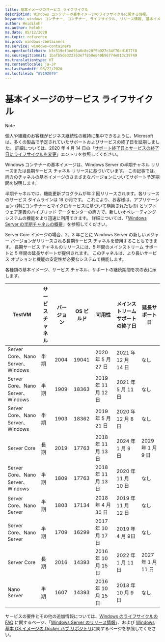 ```yaml
---
title: 基本イメージのサービス ライフサイクル
description: Windows コンテナーの基本イメージのライフサイクルに関する情報。
keywords: windows コンテナー, コンテナー, ライフサイクル, リリース情報, 基本イメージ, コンテナー基本イメージ
author: Heidilohr
ms.author: helohr
ms.date: 05/12/2020
ms.topic: reference
ms.prod: windows-containers
ms.service: windows-containers
ms.openlocfilehash: b3c519ef3ed93a0c8e20f5b927c34f70cd1677f8
ms.sourcegitcommit: 1bafb5de322763e7f8b0e840b96774e813c39749
ms.translationtype: HT
ms.contentlocale: ja-JP
ms.lasthandoff: 06/22/2020
ms.locfileid: "85192079"
---
```

# <a name="base-image-servicing-lifecycles"></a>基本イメージのサービス ライフサイクル

> [!Note]
> 個人や組織のお客様がビジネス継続性の維持に集中できるように、Microsoft は、多くの製品で予定されていたサポートおよびサービスの終了日を延期しました。 詳細については、2020 年 4 月 14 日の「[サポート終了日とサービスの終了日にライフサイクルを変更](https://support.microsoft.com/help/4557164/lifecycle-changes-to-end-of-support-and-servicing-dates)」エントリを参照してください。

Windows コンテナーの基本イメージは、Windows Server の半期チャネル リリースまたは長期サービス チャネル リリースに基づいています。 この記事では、両方のチャネルの基本イメージのさまざまなバージョンについてサポート予定期間を説明します。

半期チャネルでは、機能更新プログラムが年 2 回リリースされます。各リリースのサービス タイムラインは 18 か月です。 これにより、お客様は、アプリケーション (特にコンテナーとマイクロサービスに基づいて構築されたもの) とソフトウェア定義のハイブリッド データセンターの両方で、新しいオペレーティング システムの機能をより迅速に利用できます。 詳細については、「[Windows Server の半期チャネルの概要](https://docs.microsoft.com/windows-server/get-started/semi-annual-channel-overview)」を参照してください。

Server Core イメージの場合、2、3 年ごとに Windows Server の新しいメジャー バージョンがリリースされる長期サービス チャネルを使用することもできます。 長期サービス チャネルのリリースには、5 年間のメインストリーム サポートと 5 年間の延長サポートが提供されます。 このチャネルは、より長いサービス オプションと機能の安定性が必要なシステムで機能します。

各種類の基本イメージ、サービス チャネル、サポートの継続期間を次の表に示します。

|TestVM                       |サービス チャネル|バージョン|OS ビルド|可用性|メインストリーム サポートの終了日|延長サポート日|
|---------------------------------|-----------------|-------|--------|------------|---------------------------|---------------------|
|Server Core、Nano Server、Windows|半期      |2004   |19041   |2020 年 5 月 27 日  |2021 年 12 月 14 日                 |なし                  |
|Server Core、Nano Server、Windows|半期      |1909   |18363   |2019 年 11 月 12 日  |2021 年 5 月 11 日                 |なし                  |
|Server Core、Nano Server、Windows|半期      |1903   |18362   |2019 年 5 月 21 日  |2020 年 12 月 8 日                 |なし                  |
|Server Core                      |長期        |2019   |17763   |2018 年 11 月 13 日  |2024 年 1 月 9 日                 |2029 年 1 月 9 日           |
|Server Core、Nano Server、Windows|半期      |1809   |17763   |2018 年 11 月 13 日  |2020 年 11 月 10 日                 |なし                  |
|Server Core、Nano Server         |半期      |1803   |17134   |2018 年 4 月 30 日  |2019 年 11 月 12 日                 |なし                  |
|Server Core、Nano Server         |半期      |1709   |16299   |2017 年 10 月 17 日  |2019 年 4 月 9日                 |なし                  |
|Server Core                      |長期        |2016   |14393   |2016 年 10 月 15 日  |2022 年 1 月 11 日                 |2027 年 1 月 11 日           |
|Nano Server                      |半期      |1607   |14393   |2016 年 10 月 15 日  |2018 年 10 月 9 日                 |なし                  |

サービスの要件とその他の追加情報については、[Windows のライフサイクルの FAQ](https://support.microsoft.com/help/18581/lifecycle-faq-windows-products) に関するページ、「[Windows Server のリリース情報](https://docs.microsoft.com/windows-server/get-started/windows-server-release-info)」、および [Windows 基本 OS イメージの Docker ハブ リポジトリ](https://hub.docker.com/_/microsoft-windows-base-os-images)に関するページを参照してください。
